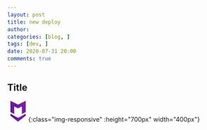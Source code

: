 ```yaml
---
layout: post
title: new deploy
author:
categories: [blog, ]
tags: [dev, ]
date: 2020-07-31 20:00
comments: true
---
```


## Title

![IMGtext](https://github.com/adam-p/markdown-here/raw/master/src/common/images/icon48.png "Describe"){:class="img-responsive" :height="700px" width="400px"}
